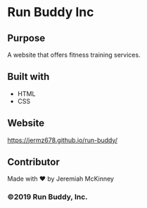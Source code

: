 # Run Buddy Inc 

## Purpose
A website that offers fitness training services.

## Built with 
* HTML
* CSS

## Website
https://jermz678.github.io/run-buddy/

## Contributor
Made with ❤️ by Jeremiah McKinney

### ©️2019 Run Buddy, Inc.
